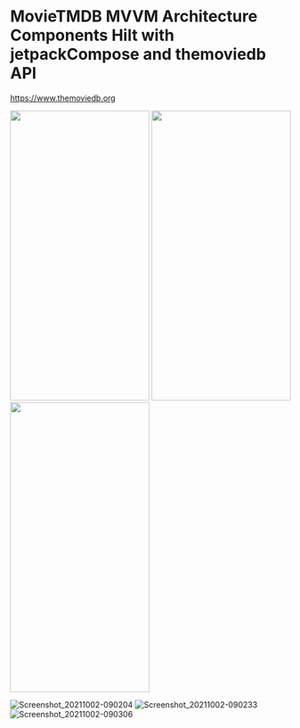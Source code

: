 # MovieTMDB MVVM Architecture Components Hilt with jetpackCompose and themoviedb API
https://www.themoviedb.org

<img src="https://user-images.githubusercontent.com/14892574/135708882-36acf344-32f3-45ba-833a-653725fb765e.png" width="250" height="520" />

<img src="https://user-images.githubusercontent.com/14892574/135708886-9e813041-31b3-4add-857f-55e50ab63e29.png" width="250" height="520" />

<img src="https://user-images.githubusercontent.com/14892574/135708890-b9505a8e-48dc-4da4-8967-cda910877450.png" width="250" height="520" />

![Screenshot_20211002-090204](https://user-images.githubusercontent.com/14892574/135708882-36acf344-32f3-45ba-833a-653725fb765e.png)
![Screenshot_20211002-090233](https://user-images.githubusercontent.com/14892574/135708886-9e813041-31b3-4add-857f-55e50ab63e29.png)
![Screenshot_20211002-090306](https://user-images.githubusercontent.com/14892574/135708890-b9505a8e-48dc-4da4-8967-cda910877450.png)
